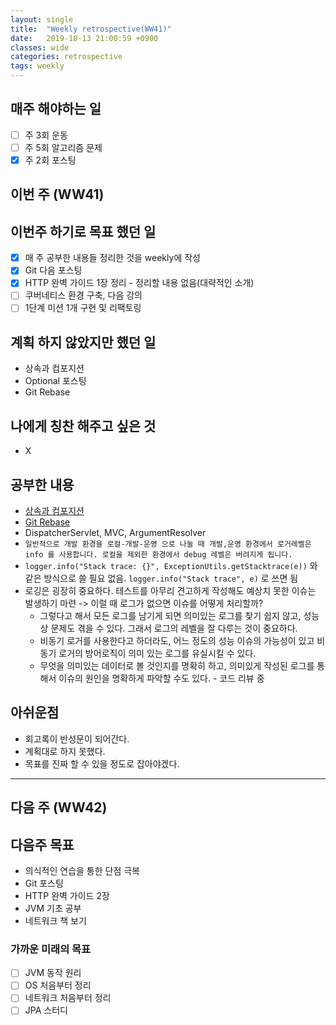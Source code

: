 ```yaml
---
layout: single
title:  "Weekly retrospective(WW41)"
date:   2019-10-13 21:00:59 +0900
classes: wide
categories: retrospective
tags: weekly
---
```


## 매주 해야하는 일

- [ ] 주 3회 운동
- [ ] 주 5회 알고리즘 문제
- [x] 주 2회 포스팅

## 이번 주 (WW41)

## 이번주 하기로 목표 했던 일

- [x] 매 주 공부한 내용들 정리한 것을 weekly에 작성
- [x] Git 다음 포스팅
- [x] HTTP 완벽 가이드 1장 정리 - 정리할 내용 없음(대략적인 소개)
- [ ] 쿠버네티스 환경 구축, 다음 강의
- [ ] 1단계 미션 1개 구현 및 리팩토링

## 계획 하지 않았지만 했던 일

- 상속과 컴포지션
- Optional 포스팅
- Git Rebase

## 나에게 칭찬 해주고 싶은 것

- X

## 공부한 내용

- [상속과 컴포지션](https://smjeon.dev/etc/composite-extends/)
- [Git Rebase](https://smjeon.dev/git/git-rebase/)
- DispatcherServlet, MVC, ArgumentResolver
- `일반적으로 개발 환경을 로컬-개발-운영 으로 나눌 때 개발,운영 환경에서 로거레벨은 info 를 사용합니다. 로컬을 제외한 환경에서 debug 레벨은 버려지게 됩니다.`
- `logger.info("Stack trace: {}", ExceptionUtils.getStacktrace(e))` 와 같은 방식으로 쓸 필요 없음. `logger.info("Stack trace", e)` 로 쓰면 됨
- 로깅은 굉장히 중요하다. 테스트를 아무리 견고하게 작성해도 예상치 못한 이슈는 발생하기 마련 -> 이럴 때 로그가 없으면 이슈를 어떻게 처리할까?
  - 그렇다고 해서 모든 로그를 남기게 되면 의미있는 로그를 찾기 쉽지 않고, 성능상 문제도 겪을 수 있다. 그래서 로그의 레벨을 잘 다루는 것이 중요하다.
  - 비동기 로거를 사용한다고 하더라도, 어느 정도의 성능 이슈의 가능성이 있고 비동기 로거의 방어로직이 의미 있는 로그를 유실시킬 수 있다.
  - 무엇을 의미있는 데이터로 볼 것인지를 명확히 하고, 의미있게 작성된 로그를 통해서 이슈의 원인을 명확하게 파악할 수도 있다. - 코드 리뷰 중

## 아쉬운점

- 회고록이 반성문이 되어간다.
- 계획대로 하지 못했다.
- 목표를 진짜 할 수 있을 정도로 잡아야겠다.

---

## 다음 주 (WW42)

## 다음주 목표

- 의식적인 연습을 통한 단점 극복
- Git 포스팅
- HTTP 완벽 가이드 2장
- JVM 기초 공부
- 네트워크 책 보기

### 가까운 미래의 목표

- [ ] JVM 동작 원리
- [ ] OS 처음부터 정리
- [ ] 네트워크 처음부터 정리
- [ ] JPA 스터디
